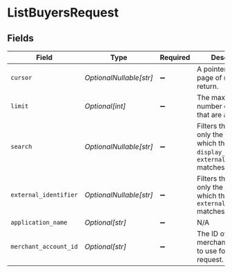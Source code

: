 # ListBuyersRequest


## Fields

| Field                                                                                                            | Type                                                                                                             | Required                                                                                                         | Description                                                                                                      | Example                                                                                                          |
| ---------------------------------------------------------------------------------------------------------------- | ---------------------------------------------------------------------------------------------------------------- | ---------------------------------------------------------------------------------------------------------------- | ---------------------------------------------------------------------------------------------------------------- | ---------------------------------------------------------------------------------------------------------------- |
| `cursor`                                                                                                         | *OptionalNullable[str]*                                                                                          | :heavy_minus_sign:                                                                                               | A pointer to the page of results to return.                                                                      | ZXhhbXBsZTE                                                                                                      |
| `limit`                                                                                                          | *Optional[int]*                                                                                                  | :heavy_minus_sign:                                                                                               | The maximum number of items that are at returned.                                                                | 20                                                                                                               |
| `search`                                                                                                         | *OptionalNullable[str]*                                                                                          | :heavy_minus_sign:                                                                                               | Filters the results to only the buyers for which the `display_name` or `external_identifier` matches this value. | John                                                                                                             |
| `external_identifier`                                                                                            | *OptionalNullable[str]*                                                                                          | :heavy_minus_sign:                                                                                               | Filters the results to only the buyers for which the `external_identifier` matches this value.                   | buyer-12345                                                                                                      |
| `application_name`                                                                                               | *Optional[str]*                                                                                                  | :heavy_minus_sign:                                                                                               | N/A                                                                                                              |                                                                                                                  |
| `merchant_account_id`                                                                                            | *Optional[str]*                                                                                                  | :heavy_minus_sign:                                                                                               | The ID of the merchant account to use for this request.                                                          | default                                                                                                          |